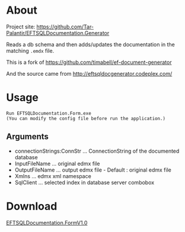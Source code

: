 About
=====

Project site: https://github.com/Tar-Palantir/EFTSQLDocumentation.Generator

Reads a db schema and then adds/updates the documentation in the matching `.emdx` file.

This is a fork of https://github.com/timabell/ef-document-generator

And the source came from http://eftsqldocgenerator.codeplex.com/

Usage
=====

	Run EFTSQLDocumentation.Form.exe
    (You can modify the config file before run the application.)

Arguments
---------

* connectionStrings:ConnStr ... ConnectionString of the documented database
* InputFileName ... original edmx file
* OutputFileName ... output edmx file - Default : original edmx file
* Xmlns ... edmx xml namespace
* SqlClient ... selected index in database server combobox

Download
========

[EFTSQLDocumentation.FormV1.0](https://github.com/Tar-Palantir/EFTSQLDocumentation.Generator/releases/download/1.0/EFTSQLDocumentation.FormV1.0.zip)